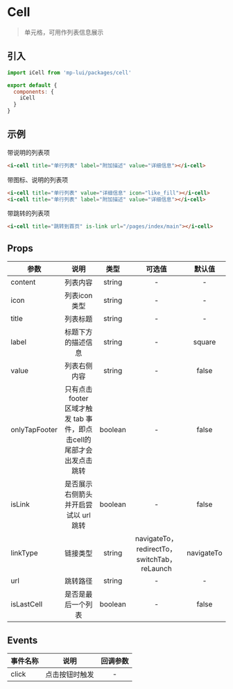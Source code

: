 # Cell

> 单元格，可用作列表信息展示

## 引入

``` js
import iCell from 'mp-lui/packages/cell'

export default {
  components: {
    iCell
  }
}
```

## 示例

带说明的列表项

``` html
<i-cell title="单行列表" label="附加描述" value="详细信息"></i-cell>
```

带图标、说明的列表项

``` html
<i-cell title="单行列表" value="详细信息" icon="like_fill"></i-cell>
<i-cell title="单行列表" label="附加描述" value="详细信息"></i-cell>
```

带跳转的列表项

``` html
<i-cell title="跳转到首页" is-link url="/pages/index/main"></i-cell>
```

## Props

| 参数          |                             说明                             |  类型   |                   可选值                    |   默认值   |
| ------------- | :----------------------------------------------------------: | :-----: | :-----------------------------------------: | :--------: |
| content       |                           列表内容                           | string  |                      -                      |     -      |
| icon          |                         列表icon类型                         | string  |                      -                      |     -      |
| title         |                           列表标题                           | string  |                      -                      |     -      |
| label         |                      标题下方的描述信息                      | string  |                      -                      |   square   |
| value         |                         列表右侧内容                         | string  |                      -                      |   false    |
| onlyTapFooter | 只有点击 footer 区域才触发 tab 事件，即点击cell的尾部才会出发点击跳转 | boolean |                      -                      |   false    |
| isLink        |            是否展示右侧箭头并开启尝试以 url 跳转             | boolean |                      -                      |   false    |
| linkType      |                           链接类型                           | string  | navigateTo，redirectTo，switchTab，reLaunch | navigateTo |
| url           |                           跳转路径                           | string  |                      -                      |     -      |
| isLastCell    |                      是否是最后一个列表                      | boolean |                      -                      |   false    |

## Events

| 事件名称 |      说明      | 回调参数 |
| :------- | :------------: | :------: |
| click    | 点击按钮时触发 |    -     |


